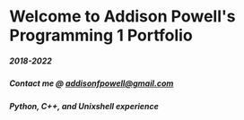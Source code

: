# Welcome to Addison Powell's Programming 1 Portfolio
##### 2018-2022
##### Contact me @ addisonfpowell@gmail.com
##### Python, C++, and Unixshell experience
